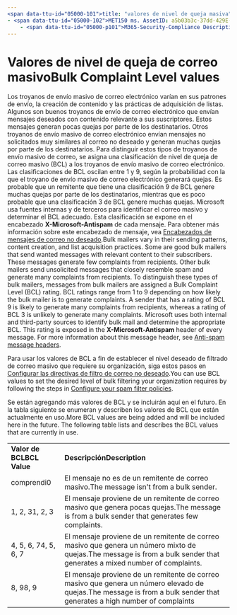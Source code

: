 ```yaml
---
<span data-ttu-id="05000-101">title: "valores de nivel de queja masiva" MS. Author: krowley Author: kccross Manager: laurawi ms. Date: 3/5/2015 ms. Audience: ITPro ms. topic: artículo ms. Service: O365-seccomp ms. Custom: TN2DMC localization_priority: normal Search. appverid:</span><span class="sxs-lookup"><span data-stu-id="05000-101">title: "Bulk Complaint Level values" ms.author: krowley author: kccross manager: laurawi ms.date: 3/5/2015 ms.audience: ITPro ms.topic: article ms.service: O365-seccomp ms.custom: TN2DMC localization_priority: Normal search.appverid:</span></span>
- <span data-ttu-id="05000-102">MET150 ms. AssetID: a5b03b3c-37dd-429E-8e9b-2c1b25031794 ms. Collection:</span><span class="sxs-lookup"><span data-stu-id="05000-102">MET150 ms.assetid: a5b03b3c-37dd-429e-8e9b-2c1b25031794   ms.collection:</span></span>
    - <span data-ttu-id="05000-p101">M365-Security-Compliance Description: "los envíos de correo masivo varían en su envío de PA tterns, creación de contenido y prácticas de adquisición de listas. Algunos son buenos correos masivos que envían mensajes deseados con contenido relevante a sus suscriptores. Estos mensajes generan algunas quejas por parte de los destinatarios. Otros correos masivos envían mensajes no solicitados que se asemejan al correo no deseado y generan muchas quejas a los destinatarios. Para distinguir estos tipos de correo masivo, los mensajes de correo masivo tienen asignada una clasificación de nivel de queja masiva (BCL). Las clasificaciones de BCL van de 1 a 9, en función de la probabilidad de que el correo masivo genere quejas. Es probable que un remitente que tenga una clasificación de la cuenta de que se proenvíen muchas quejas a los destinatarios, mientras que la clasificación 3 es poco probable que genere muchas quejas. Microsoft usa orígenes internos y de terceros para identificar el correo masivo y determinar la BCL adecuada. Esta clasificación se expone en el encabezado X-Microsoft-antispam de cada mensaje. Para obtener más información acerca de este encabezado de mensaje, consulte anti-spam Message headers ".</span><span class="sxs-lookup"><span data-stu-id="05000-p101">M365-security-compliance description: "Bulk mailers vary in their sending pa tterns, content creation, and list acquisition practices. Some are good bulk mailers that send wanted messages with relevant content to their subscribers. These messages generate few complaints from recipients. Other bulk mailers send unsolicited messages that closely resemble spam and generate many complaints from recipients. To distinguish these types of bulk mailers, messages from bulk mailers are assigned a Bulk Complaint Level (BCL) rating. BCL ratings range from 1 to 9 depending on how likely the bulk mailer is to generate complaints. A sender that has a rating of BCL 9 is likely to generate many complaints from recipients, whereas a rating of BCL 3 is unlikely to generate many complaints. Microsoft uses both internal and third-party sources to identify bulk mail and determine the appropriate BCL. This rating is exposed in the X-Microsoft-Antispam header of every message. For more information about this message header, see Anti-spam message headers."</span></span>
---
```


# <a name="bulk-complaint-level-values"></a><span data-ttu-id="05000-113">Valores de nivel de queja de correo masivo</span><span class="sxs-lookup"><span data-stu-id="05000-113">Bulk Complaint Level values</span></span>

<span data-ttu-id="05000-p102">Los troyanos de envío masivo de correo electrónico varían en sus patrones de envío, la creación de contenido y las prácticas de adquisición de listas. Algunos son buenos troyanos de envío de correo electrónico que envían mensajes deseados con contenido relevante a sus suscriptores. Estos mensajes generan pocas quejas por parte de los destinatarios. Otros troyanos de envío masivo de correo electrónico envían mensajes no solicitados muy similares al correo no deseado y generan muchas quejas por parte de los destinatarios. Para distinguir estos tipos de troyanos de envío masivo de correo, se asigna una clasificación de nivel de queja de correo masivo (BCL) a los troyanos de envío masivo de correo electrónico. Las clasificaciones de BCL oscilan entre 1 y 9, según la probabilidad con la que el troyano de envío masivo de correo electrónico generará quejas. Es probable que un remitente que tiene una clasificación 9 de BCL genere muchas quejas por parte de los destinatarios, mientras que es poco probable que una clasificación 3 de BCL genere muchas quejas. Microsoft usa fuentes internas y de terceros para identificar el correo masivo y determinar el BCL adecuado. Esta clasificación se expone en el encabezado **X-Microsoft-Antispam** de cada mensaje. Para obtener más información sobre este encabezado de mensaje, vea [Encabezados de mensajes de correo no deseado](anti-spam-message-headers.md).</span><span class="sxs-lookup"><span data-stu-id="05000-p102">Bulk mailers vary in their sending patterns, content creation, and list acquisition practices. Some are good bulk mailers that send wanted messages with relevant content to their subscribers. These messages generate few complaints from recipients. Other bulk mailers send unsolicited messages that closely resemble spam and generate many complaints from recipients. To distinguish these types of bulk mailers, messages from bulk mailers are assigned a Bulk Complaint Level (BCL) rating. BCL ratings range from 1 to 9 depending on how likely the bulk mailer is to generate complaints. A sender that has a rating of BCL 9 is likely to generate many complaints from recipients, whereas a rating of BCL 3 is unlikely to generate many complaints. Microsoft uses both internal and third-party sources to identify bulk mail and determine the appropriate BCL. This rating is exposed in the **X-Microsoft-Antispam** header of every message. For more information about this message header, see [Anti-spam message headers](anti-spam-message-headers.md).</span></span> 
  
<span data-ttu-id="05000-124">Para usar los valores de BCL a fin de establecer el nivel deseado de filtrado de correo masivo que requiere su organización, siga estos pasos en [Configurar las directivas de filtro de correo no deseado](configure-your-spam-filter-policies.md).</span><span class="sxs-lookup"><span data-stu-id="05000-124">You can use BCL values to set the desired level of bulk filtering your organization requires by following the steps in [Configure your spam filter policies](configure-your-spam-filter-policies.md).</span></span>
  
<span data-ttu-id="05000-p103">Se están agregando más valores de BCL y se incluirán aquí en el futuro. En la tabla siguiente se enumeran y describen los valores de BCL que están actualmente en uso.</span><span class="sxs-lookup"><span data-stu-id="05000-p103">More BCL values are being added and will be included here in the future. The following table lists and describes the BCL values that are currently in use.</span></span>
  
|||
|:-----|:-----|
|<span data-ttu-id="05000-127">**Valor de BCL**</span><span class="sxs-lookup"><span data-stu-id="05000-127">**BCL Value**</span></span> <br/> |<span data-ttu-id="05000-128">**Descripción**</span><span class="sxs-lookup"><span data-stu-id="05000-128">**Description**</span></span> <br/> |
|<span data-ttu-id="05000-129">comprendi</span><span class="sxs-lookup"><span data-stu-id="05000-129">0</span></span>  <br/> |<span data-ttu-id="05000-130">El mensaje no es de un remitente de correo masivo.</span><span class="sxs-lookup"><span data-stu-id="05000-130">The message isn't from a bulk sender.</span></span>  <br/> |
|<span data-ttu-id="05000-131">1, 2, 3</span><span class="sxs-lookup"><span data-stu-id="05000-131">1, 2, 3</span></span>  <br/> |<span data-ttu-id="05000-132">El mensaje proviene de un remitente de correo masivo que genera pocas quejas.</span><span class="sxs-lookup"><span data-stu-id="05000-132">The message is from a bulk sender that generates few complaints.</span></span>  <br/> |
|<span data-ttu-id="05000-133">4, 5, 6, 7</span><span class="sxs-lookup"><span data-stu-id="05000-133">4, 5, 6, 7</span></span>  <br/> |<span data-ttu-id="05000-134">El mensaje proviene de un remitente de correo masivo que genera un número mixto de quejas.</span><span class="sxs-lookup"><span data-stu-id="05000-134">The message is from a bulk sender that generates a mixed number of complaints.</span></span>  <br/> |
|<span data-ttu-id="05000-135">8, 9</span><span class="sxs-lookup"><span data-stu-id="05000-135">8, 9</span></span>  <br/> |<span data-ttu-id="05000-136">El mensaje proviene de un remitente de correo masivo que genera un número elevado de quejas.</span><span class="sxs-lookup"><span data-stu-id="05000-136">The message is from a bulk sender that generates a high number of complaints</span></span>  <br/> |
   

